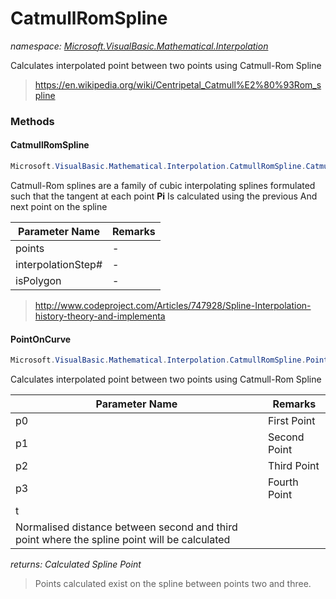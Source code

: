 ﻿# CatmullRomSpline
_namespace: <a href="#" onClick="load('/docs/Microsoft.VisualBasic.Mathematical.Interpolation/index.md')">Microsoft.VisualBasic.Mathematical.Interpolation</a>_

Calculates interpolated point between two points using Catmull-Rom Spline

> https://en.wikipedia.org/wiki/Centripetal_Catmull%E2%80%93Rom_spline


### Methods

#### CatmullRomSpline
```csharp
Microsoft.VisualBasic.Mathematical.Interpolation.CatmullRomSpline.CatmullRomSpline(System.Collections.Generic.IEnumerable{System.Drawing.PointF},System.Double,System.Boolean)
```
Catmull-Rom splines are a family of cubic interpolating splines formulated such 
 that the tangent at each point **Pi** Is calculated using the previous And next 
 point on the spline

|Parameter Name|Remarks|
|--------------|-------|
|points|-|
|interpolationStep#|-|
|isPolygon|-|

> http://www.codeproject.com/Articles/747928/Spline-Interpolation-history-theory-and-implementa

#### PointOnCurve
```csharp
Microsoft.VisualBasic.Mathematical.Interpolation.CatmullRomSpline.PointOnCurve(System.Drawing.PointF,System.Drawing.PointF,System.Drawing.PointF,System.Drawing.PointF,System.Double)
```
Calculates interpolated point between two points using Catmull-Rom Spline

|Parameter Name|Remarks|
|--------------|-------|
|p0|First Point|
|p1|Second Point|
|p2|Third Point|
|p3|Fourth Point|
|t|
 Normalised distance between second and third point where the spline point will be calculated|


_returns: Calculated Spline Point_
> 
>  Points calculated exist on the spline between points two and three.


